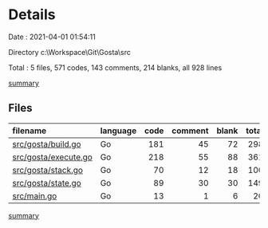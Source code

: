 # Details

Date : 2021-04-01 01:54:11

Directory c:\Workspace\Git\Gosta\src

Total : 5 files,  571 codes, 143 comments, 214 blanks, all 928 lines

[summary](results.md)

## Files
| filename | language | code | comment | blank | total |
| :--- | :--- | ---: | ---: | ---: | ---: |
| [src/gosta/build.go](/src/gosta/build.go) | Go | 181 | 45 | 72 | 298 |
| [src/gosta/execute.go](/src/gosta/execute.go) | Go | 218 | 55 | 88 | 361 |
| [src/gosta/stack.go](/src/gosta/stack.go) | Go | 70 | 12 | 18 | 100 |
| [src/gosta/state.go](/src/gosta/state.go) | Go | 89 | 30 | 30 | 149 |
| [src/main.go](/src/main.go) | Go | 13 | 1 | 6 | 20 |

[summary](results.md)